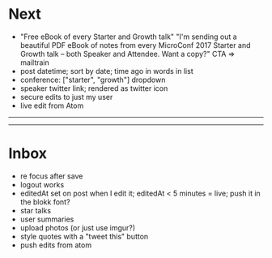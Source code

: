 # Next

* "Free eBook of every Starter and Growth talk" "I'm sending out a beautiful PDF eBook of notes from every MicroConf 2017 Starter and Growth talk – both Speaker and Attendee. Want a copy?" CTA => mailtrain
* post datetime; sort by date; time ago in words in list
* conference: ["starter", "growth"] dropdown
* speaker twitter link; rendered as twitter icon
* secure edits to just my user
* live edit from Atom

---

---

# Inbox

* re focus after save
* logout works
* editedAt set on post when I edit it; editedAt < 5 minutes = live; push it in the blokk font?
* star talks
* user summaries
* upload photos (or just use imgur?)
* style quotes with a "tweet this" button
* push edits from atom
